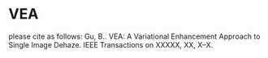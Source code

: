 # VEA
 please cite as follows: Gu, B.. VEA: A Variational Enhancement Approach to Single Image Dehaze. IEEE Transactions on XXXXX, XX, X–X.
